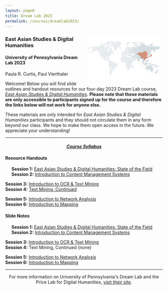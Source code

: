 ```yaml
---
layout: page0
title: Dream Lab 2023
permalink: /courses/dreamlab2023/
---
```


<div style>
<img src="/images/east_asia_bg.png" style="float:right;max-width:45%;padding: 10px 10px 10px 15px;">
</div><h3>East Asian Studies & Digital Humanities</h3><p>
<h4>University of Pennsylvania Dream Lab 2023</h4>
<p></p>
Paula R. Curtis, Paul Vierthaler<p></p>
<p></p>
Welcome! Below you will find slide outlines and handout resources for our four-day 2023 Dream Lab course, <em><a href="https://web.sas.upenn.edu/dream-lab/east-asian-studies-digital-humanities-2023/">East Asian Studies & Digital Humanities</a></em>. <b>Please note that these materials are only accessible to participants signed up for the course and therefore the links below will not work for anyone else.</b><p></p>
These materials are only intended for <em>East Asian Studies & Digital Humanities</em> participants and they should not circulate them in any form beyond our class. We hope to make them open access in the future. We appreciate your understanding!
<p></p>
<hr>
<p></p>
<center><em><h4><a href="https://docs.google.com/document/d/1t5O2wqgzFj_GDvCgOobjvHwGiKcK-j3C45x0rcvabnA/edit?usp=sharing">Course Syllabus</a></h4></em></center><p></p>
<p></p>

<h4>Resource Handouts</h4><p></p>

<span style="padding-left: 20px; display:block"><b>Session 1:</b> <a href="https://docs.google.com/document/d/1e6Ipf5oHPswnotENNIA004ozbVFn06jg4uj4z3wv-r0/edit?usp=sharing">East Asian Studies & Digital Humanities: State of the Field</a><br>
<b>Session 2:</b> <a href="https://docs.google.com/document/d/1TahizTo3PA0Y-IDPnF8VdFSP3l3WiZLY7gG8Tk34J_8/edit?usp=sharing">Introduction to Content Management Systems</a><br>
<p></p>
<b>Session 3:</b> <a href="https://docs.google.com/document/d/1SzEA7bDDeNMS0jmASZyMiBvH3XZACBoJrrZiJAIn-n4/edit?usp=sharing">Introduction to OCR & Text Mining</a><br>
<b>Session 4:</b> <a href="https://docs.google.com/document/d/1kaoXT33S33wOY0Ngr1ajqtSUbqwH-d85H_INxa7Gs24/edit?usp=sharing">Text Mining, Continued</a><br>
<p></p>
<b>Session 5:</b> <a href="https://docs.google.com/document/d/1haDy54WcnabQqmqsnLT65ocWQwiRl9q65agN3rSLirw/edit?usp=sharing">Introduction to Network Analysis</a><br>
<b>Session 6:</b> <a href="https://docs.google.com/document/d/18wZ-sBLThjrdTgvYH9Y-0bqjzMMdc9lwYnECvF1oUoc/edit?usp=sharing">Introduction to Mapping</a><br>
</span>
<p></p>
<p></p>
<h4>Slide Notes</h4><p></p>

<span style="padding-left: 20px; display:block"><b>Session 1:</b> <a href="https://docs.google.com/document/d/1qzvsMoipqaMrewrEZOOTpfcnPhNguGnUfHwlS8igky8/edit?usp=sharing">East Asian Studies & Digital Humanities: State of the Field</a><br>
<b>Session 2:</b> <a href="https://docs.google.com/document/d/19EDeKWlK66p79gYgzznRcjFdoMGZUGw_y_lHyIJAbuQ/edit?usp=sharing"> Introduction to Content Management Systems</a><br>
<p></p>
<b>Session 3:</b> <a href="https://docs.google.com/document/d/1Ixdi-ZE8R9_m10CFJO57YA_P7A9TtmKGaJ5RAdPJ-4M/edit?usp=sharing">Introduction to OCR & Text Mining</a><br>
<b>Session 4:</b> Text Mining, Continued (none)<br>
<p></p>
<b>Session 5:</b> <a href="https://docs.google.com/document/d/1BYHSzDyQegMyNEPlZ1iuQ7DuUfU3xQs1bVhm0hRxafg/edit?usp=sharing">Introduction to Network Analysis</a><br>
<b>Session 6:</b> <a href="https://docs.google.com/document/d/1XqbnZmEUled2kal5DJ6H0ZdcAGZtsqP1Q2Ubdt9KX4Y/edit?usp=sharing">Introduction to Mapping</a><br>
</span>
<p></p>
<p></p>
<hr>
<p></p>
<center>For more information on University of Pennsylvania's Dream Lab and the Price Lab for Digital Humanities, <a href="https://web.sas.upenn.edu/dream-lab/">visit their site</a>.</center>
